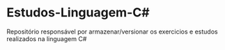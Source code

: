 # Estudos-Linguagem-C#
Repositório responsável por armazenar/versionar os exercicios e estudos realizados na linguagem C#
